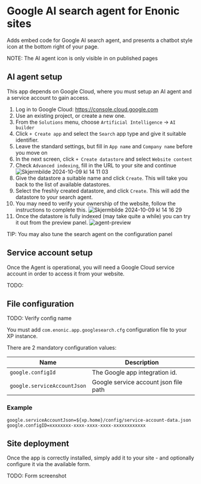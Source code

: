 # Google AI search agent for Enonic sites

Adds embed code for Google AI search agent, and presents a chatbot style icon at the bottom right of your page.

NOTE: The AI agent icon is only visible in on published pages

## AI agent setup

This app depends on Google Cloud, where you must setup an AI agent and a service account to gain access.

1. Log in to Google Cloud:  https://console.cloud.google.com
2. Use an existing project, or create a new one.
3. From the `Solutions` menu, choose `Artificial Intelligence` -> `AI builder`
4. Click `+ Create app` and select the `Search` app type and give it suitable identifier.
5. Leave the standard settings, but fill in `App name` and `Company name` before you move on
6. In the next screen, click `+ Create datastore` and select `Website content`
7. Check `Advanced indexing`, fill in the URL to your site and continue
![Skjermbilde 2024-10-09 kl  14 11 03](https://github.com/user-attachments/assets/aee6f678-98bf-4ebe-ba23-3eaf74f3cc17)
8. Give the datastore a suitable name and click `Create`. This will take you back to the list of available datastores.
9. Select the freshly created datastore, and click `Create`. This will add the datastore to your search agent.
10. You may need to verify your ownership of the website, follow the instructions to complete this.
![Skjermbilde 2024-10-09 kl  14 16 29](https://github.com/user-attachments/assets/8be85626-9208-4d01-8caf-ae45328082a0)
11. Once the datastore is fully indexed (may take quite a while) you can try it out from the preview panel. 
![agent-preview](https://github.com/user-attachments/assets/e5640503-a2f4-4e3d-8b46-9a43c3f726db)

TIP: You may also tune the search agent on the configuration panel

## Service account setup

Once the Agent is operational, you will need a Google Cloud service account in order to access it from your website.

TODO:



## File configuration

TODO: Verify config name

You must add `com.enonic.app.googlesearch.cfg` configuration file to your XP instance.

There are 2 mandatory configuration values:

| Name                        | Description                           |
|-----------------------------|---------------------------------------|
| `google.configId`           | The Google app integration id.        |
| `google.serviceAccountJson` | Google service account json file path |

### Example

```properties
google.serviceAccountJson=${xp.home}/config/service-account-data.json
google.configID=xxxxxxxx-xxxx-xxxx-xxxx-xxxxxxxxxxxx
```

## Site deployment

Once the app is correctly installed, simply add it to your site - and optionally configure it via the available form.

TODO: Form screenshot
